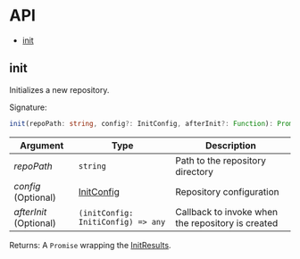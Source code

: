 # API
- [init](https://github.com/estebanborai/node-floppy-disk/blob/master/docs/Api.md#initrepopath-string-config-initconfig-afterinit-function-promise)

## init
Initializes a new repository.

Signature:
```typescript
init(repoPath: string, config?: InitConfig, afterInit?: Function): Promise<InitResults>
```

Argument | Type | Description
--- | --- | ---
*repoPath* | `string` | Path to the repository directory
*config* (Optional) | [InitConfig]() | Repository configuration
*afterInit* (Optional) | `(initConfig: InitiConfig) => any` | Callback to invoke when the repository is created

Returns:
A `Promise` wrapping the [InitResults]().